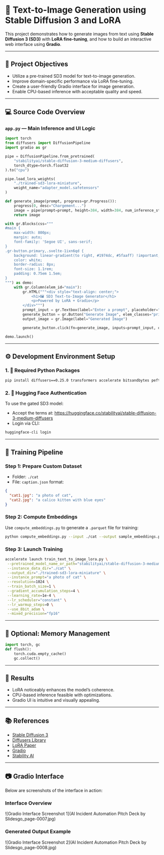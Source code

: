 
# 🧠 Text-to-Image Generation using Stable Diffusion 3 and LoRA

This project demonstrates how to generate images from text using **Stable Diffusion 3 (SD3)** with **LoRA fine-tuning**, and how to build an interactive web interface using **Gradio**.

---

## 📌 Project Objectives

- Utilize a pre-trained SD3 model for text-to-image generation.
- Improve domain-specific performance via LoRA fine-tuning.
- Create a user-friendly Gradio interface for image generation.
- Enable CPU-based inference with acceptable quality and speed.

---

## 💻 Source Code Overview

### `app.py` — Main Inference and UI Logic

```python
import torch
from diffusers import DiffusionPipeline
import gradio as gr

pipe = DiffusionPipeline.from_pretrained(
    "stabilityai/stable-diffusion-3-medium-diffusers",
    torch_dtype=torch.float32
).to("cpu")

pipe.load_lora_weights(
    "./trained-sd3-lora-miniature",
    weight_name="adapter_model.safetensors"
)

def generate_image(prompt, progress=gr.Progress()):
    progress(0, desc="Chargement...")
    image = pipe(prompt=prompt, height=384, width=384, num_inference_steps=10).images[0]
    return image

with gr.Blocks(css="""
#main {
    max-width: 800px;
    margin: auto;
    font-family: 'Segoe UI', sans-serif;
}
.gr-button.primary,.svelte-1ixn6qd {
    background: linear-gradient(to right, #1974dc, #5faaff) !important;
    color: white;
    border-radius: 8px;
    font-size: 1.1rem;
    padding: 0.75em 1.5em;
}
""") as demo:
    with gr.Column(elem_id="main"):
        gr.HTML("""<div style="text-align: center;">
            <h1>🖼️ SD3 Text-to-Image Generator</h1>
            <p>Powered by LoRA + Gradio</p>
        </div>""")
        prompt_input = gr.Textbox(label="Enter a prompt", placeholder="e.g. A photo of a cat with blue eyes")
        generate_button = gr.Button("Generate Image", elem_classes="primary")
        output_image = gr.Image(label="Generated Image")

        generate_button.click(fn=generate_image, inputs=prompt_input, outputs=output_image)

demo.launch()
```

---

## ⚙️ Development Environment Setup

### 1. 🧩 Required Python Packages

```bash
pip install diffusers==0.25.0 transformers accelerate bitsandbytes peft gradio wandb safetensors
```

### 2. 🔐 Hugging Face Authentication

To use the gated SD3 model:
- Accept the terms at: https://huggingface.co/stabilityai/stable-diffusion-3-medium-diffusers
- Login via CLI:
```bash
huggingface-cli login
```

---

## 📁 Training Pipeline

### Step 1: Prepare Custom Dataset

- Folder: `./cat`
- File: `caption.json` format:
```json
{
  "cat1.jpg": "a photo of cat",
  "cat2.jpg": "a calico kitten with blue eyes"
}
```

### Step 2: Compute Embeddings

Use `compute_embeddings.py` to generate a `.parquet` file for training:
```bash
python compute_embeddings.py --input ./cat --output sample_embeddings.parquet
```

### Step 3: Launch Training

```bash
accelerate launch train_text_to_image_lora.py \
 --pretrained_model_name_or_path="stabilityai/stable-diffusion-3-medium-diffusers" \
 --instance_data_dir="./cat" \
 --output_dir="./trained-sd3-lora-miniature" \
 --instance_prompt="a photo of cat" \
 --resolution=1024 \
 --train_batch_size=1 \
 --gradient_accumulation_steps=4 \
 --learning_rate=1e-4 \
 --lr_scheduler="constant" \
 --lr_warmup_steps=0 \
 --use_8bit_adam \
 --mixed_precision="fp16"
```

---

## 🧹 Optional: Memory Management

```python
import torch, gc
def flush():
    torch.cuda.empty_cache()
    gc.collect()
```

---

## 📸 Results

- LoRA noticeably enhances the model’s coherence.
- CPU-based inference feasible with optimizations.
- Gradio UI is intuitive and visually appealing.

---

## 📚 References

- [Stable Diffusion 3](https://huggingface.co/stabilityai/stable-diffusion-3-medium-diffusers)
- [Diffusers Library](https://github.com/huggingface/diffusers)
- [LoRA Paper](https://arxiv.org/abs/2106.09685)
- [Gradio](https://www.gradio.app)
- [Stability AI](https://stability.ai)


---

## 📷 Gradio Interface

Below are screenshots of the interface in action:

### Interface Overview
![Gradio Interface Screenshot 1](AI Incident Automation Pitch Deck by Slidesgo_page-0007.jpg)

### Generated Output Example
![Gradio Interface Screenshot 2](AI Incident Automation Pitch Deck by Slidesgo_page-0008.jpg)
